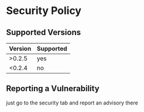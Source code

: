 # Security Policy

## Supported Versions

| Version | Supported          |
| ------- | ------------------ |
| >0.2.5  | yes                |
| <0.2.4  | no                 |

## Reporting a Vulnerability

just go to the security tab and report an advisory there

